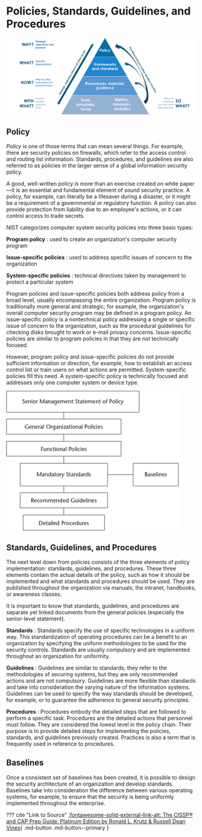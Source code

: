 # Policies, Standards, Guidelines, and Procedures

![image](../static/images/policy-model.png)

## Policy

*Policy* is one of those terms that can mean several things. For example, there are security policies on firewalls, which refer to the access control and routing list information. Standards, procedures, and guidelines are also referred to as policies in the larger sense of a global information security policy.

A good, well-written policy is more than an exercise created on white paper—it is an essential and fundamental element of sound security practice. A policy, for example, can literally be a lifesaver during a disaster, or it might be a requirement of a governmental or regulatory function. A policy can also provide protection from liability due to an employee's actions, or it can control access to trade secrets.

NIST categorizes computer system security policies into three basic types:

**Program policy**
:   used to create an organization's computer security program

**Issue-specific policies**
:   used to address specific issues of concern to the organization

**System-specific policies**
:   technical directives taken by management to protect a particular system

Program policies and issue-specific policies both address policy from a broad level, usually encompassing the entire organization. Program policy is traditionally more general and strategic; for example, the organization's overall computer security program may be defined in a program policy. An issue-specific policy is a nontechnical policy addressing a single or specific issue of concern to the organization, such as the procedural guidelines for checking disks brought to work or e-mail privacy concerns. Issue-specific policies are similar to program policies in that they are not technically focused.

However, program policy and issue-specific policies do not provide sufficient information or direction, for example, how to establish an access control list or train users on what actions are permitted. System-specific policies fill this need. A system-specific policy is technically focused and addresses only one computer system or device type.

![image](../static/images/policy-hierarchy.png)

## Standards, Guidelines, and Procedures

The next level down from policies consists of the three elements of policy implementation: standards, guidelines, and procedures. These three elements contain the actual details of the policy, such as how it should be implemented and what standards and procedures should be used. They are published throughout the organization via manuals, the intranet, handbooks, or awareness classes.

It is important to know that standards, guidelines, and procedures are separate yet linked documents from the general policies (especially the senior-level statement).

**Standards**
:   Standards specify the use of specific technologies in a uniform way. This standardization of operating procedures can be a benefit to an organization by specifying the uniform methodologies to be used for the security controls. Standards are usually compulsory and are implemented throughout an organization for uniformity.

**Guidelines**
:   Guidelines are similar to standards; they refer to the methodologies of securing systems, but they are only recommended actions and are not compulsory. Guidelines are more flexible than standards and take into consideration the varying nature of the information systems. Guidelines can be used to specify the way standards should be developed, for example, or to guarantee the adherence to general security principles.

**Procedures**
:   Procedures embody the detailed steps that are followed to perform a specific task. Procedures are the detailed actions that personnel must follow. They are considered the lowest level in the policy chain. Their purpose is to provide detailed steps for implementing the policies, standards, and guidelines previously created. Practices is also a term that is frequently used in reference to procedures.

## Baselines

Once a consistent set of baselines has been created, it is possible to design the security architecture of an organization and develop standards. Baselines take into consideration the difference between various operating systems, for example, to ensure that the security is being uniformly implemented throughout the enterprise.

??? cite "Link to Source"
    [:fontawesome-solid-external-link-alt: The CISSP&reg; and CAP Prep Guide: Platinum Edition by Ronald L. Krutz & Russell Dean Vines](https://learning.oreilly.com/library/view/the-cissp-r-and/9780470007921/){ .md-button .md-button--primary }